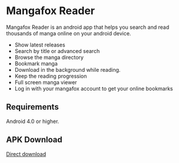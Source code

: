 # Mangafox Reader

Mangafox Reader is an android app that helps you search and read thousands of manga online on your android device.
- Show latest releases
- Search by title or advanced search
- Browse the manga directory
- Bookmark manga
- Download in the background while reading.
- Keep the reading progression
- Full screen manga viewer
- Log in with your mangafox account to get your online bookmarks 

## Requirements
Android 4.0 or higher.

## APK Download
[Direct download](http://cylonu87.weebly.com/mangafox-reader.html)

[](ic_launcher-web.png)

[](https://help.github.com/articles/markdown-basics/)
